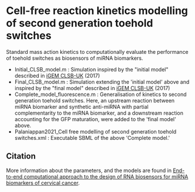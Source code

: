 # Cell-free reaction kinetics modelling of second generation toehold switches 
Standard mass action kinetics to computationally evaluate the performance of toehold switches as biosensors of miRNA biomarkers. 

* Initial_CLSB_model.m :
Simulation inspired by the "initial model" described in [iGEM CLSB-UK](http://2017.igem.org/Team:CLSB-UK/Model#) (2017) 
* Final_CLSB_model.m :
Simulation extending the 'initial model' above and inspired by the "final model" described in [iGEM CLSB-UK](http://2017.igem.org/Team:CLSB-UK/Model#) (2017) 
* Complete_model_fluorescence.m :
Generalisation of kinetics to second generation toehold switches. Here, an upstream reaction between miRNA biomarker and  synthetic anti-miRNA with partial complementarity to the miRNA biomarker, and a downstream reaction accounting for the GFP maturation, were added to the 'final model' above.
* Palaniappan2021_Cell free modelling of second generation toehold switches.xml :
Executable SBML of the above 'Complete model.' 

Citation
------------

More information about the parameters, and the models are found in [End-to-end computational approach to the design of RNA biosensors for miRNA biomarkers of cervical cancer](https://doi.org/10.1101/2021.07.09.451282). 
